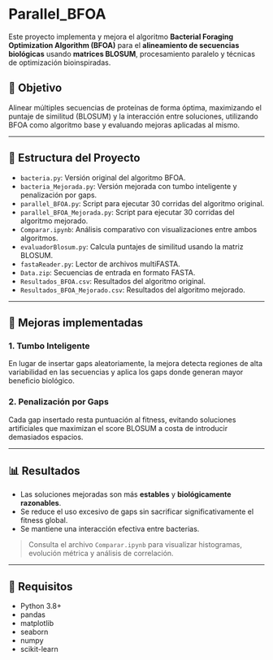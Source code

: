 # Parallel_BFOA

Este proyecto implementa y mejora el algoritmo **Bacterial Foraging Optimization Algorithm (BFOA)** para el **alineamiento de secuencias biológicas** usando **matrices BLOSUM**, procesamiento paralelo y técnicas de optimización bioinspiradas.

## 📌 Objetivo

Alinear múltiples secuencias de proteínas de forma óptima, maximizando el puntaje de similitud (BLOSUM) y la interacción entre soluciones, utilizando BFOA como algoritmo base y evaluando mejoras aplicadas al mismo.

---

## 📁 Estructura del Proyecto

- `bacteria.py`: Versión original del algoritmo BFOA.
- `bacteria_Mejorada.py`: Versión mejorada con tumbo inteligente y penalización por gaps.
- `parallel_BFOA.py`: Script para ejecutar 30 corridas del algoritmo original.
- `parallel_BFOA_Mejorada.py`: Script para ejecutar 30 corridas del algoritmo mejorado.
- `Comparar.ipynb`: Análisis comparativo con visualizaciones entre ambos algoritmos.
- `evaluadorBlosum.py`: Calcula puntajes de similitud usando la matriz BLOSUM.
- `fastaReader.py`: Lector de archivos multiFASTA.
- `Data.zip`: Secuencias de entrada en formato FASTA.
- `Resultados_BFOA.csv`: Resultados del algoritmo original.
- `Resultados_BFOA_Mejorado.csv`: Resultados del algoritmo mejorado.

---

## 🚀 Mejoras implementadas

### 1. Tumbo Inteligente
En lugar de insertar gaps aleatoriamente, la mejora detecta regiones de alta variabilidad en las secuencias y aplica los gaps donde generan mayor beneficio biológico.

### 2. Penalización por Gaps
Cada gap insertado resta puntuación al fitness, evitando soluciones artificiales que maximizan el score BLOSUM a costa de introducir demasiados espacios.

---

## 📊 Resultados

- Las soluciones mejoradas son más **estables** y **biológicamente razonables**.
- Se reduce el uso excesivo de gaps sin sacrificar significativamente el fitness global.
- Se mantiene una interacción efectiva entre bacterias.

> Consulta el archivo `Comparar.ipynb` para visualizar histogramas, evolución métrica y análisis de correlación.

---

## 🧪 Requisitos

- Python 3.8+
- pandas
- matplotlib
- seaborn
- numpy
- scikit-learn

